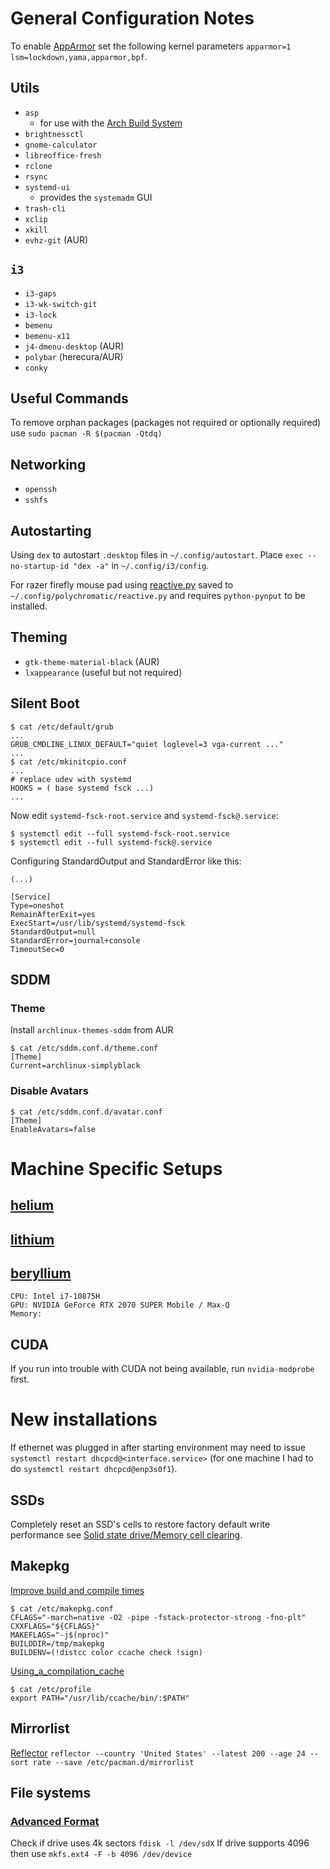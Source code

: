 # General Configuration Notes

To enable [AppArmor](https://wiki.archlinux.org/index.php/AppArmor) set the following kernel parameters `apparmor=1 lsm=lockdown,yama,apparmor,bpf`.

## Utils
* `asp`
    * for use with the [Arch Build System](https://wiki.archlinux.org/index.php/Arch_Build_System)
* `brightnessctl`
* `gnome-calculator`
* `libreoffice-fresh`
* `rclone`
* `rsync`
* `systemd-ui`
    * provides the `systemadm` GUI
* `trash-cli`
* `xclip`
* `xkill`
* `evhz-git` (AUR)

## `i3`
  * `i3-gaps`
  * `i3-wk-switch-git`
  * `i3-lock`
  * `bemenu`
  * `bemenu-x11`
  * `j4-dmenu-desktop` (AUR)
* `polybar` (herecura/AUR)
* `conky`

## Useful Commands
To remove orphan packages (packages not required or optionally required) use `sudo pacman -R $(pacman -Qtdq)`

## Networking
* `openssh`
* `sshfs`

## Autostarting
Using `dex` to autostart `.desktop` files in `~/.config/autostart`.
Place `exec --no-startup-id "dex -a"` in `~/.config/i3/config`.

For razer firefly mouse pad using [reactive.py](https://gist.github.com/lezed1/aa4918d6b5e6bd638e7c325c0ed44e7a#file-reactive-py) saved to `~/.config/polychromatic/reactive.py` and requires `python-pynput` to be installed.

## Theming
* `gtk-theme-material-black` (AUR)
* `lxappearance` (useful but not required)

## Silent Boot

    $ cat /etc/default/grub
    ...
    GRUB_CMDLINE_LINUX_DEFAULT="quiet loglevel=3 vga-current ..."
    ...
    $ cat /etc/mkinitcpio.conf
    ...
    # replace udev with systemd
    HOOKS = ( base systemd fsck ...)
    ...

Now edit `systemd-fsck-root.service` and `systemd-fsck@.service`:

    $ systemctl edit --full systemd-fsck-root.service
    $ systemctl edit --full systemd-fsck@.service

Configuring StandardOutput and StandardError like this:
    
    (...)
    
    [Service]
    Type=oneshot
    RemainAfterExit=yes
    ExecStart=/usr/lib/systemd/systemd-fsck
    StandardOutput=null
    StandardError=journal+console
    TimeoutSec=0

## SDDM
### Theme
Install `archlinux-themes-sddm` from AUR

    $ cat /etc/sddm.conf.d/theme.conf
    [Theme]
    Current=archlinux-simplyblack

### Disable Avatars

    $ cat /etc/sddm.conf.d/avatar.conf
    [Theme]
    EnableAvatars=false

# Machine Specific Setups
## [helium](.config/README/helium.md)
## [lithium](.config/README/lithium.md)
## [beryllium](.config/README/beryllium.md)
    CPU: Intel i7-10875H
    GPU: NVIDIA GeForce RTX 2070 SUPER Mobile / Max-Q
    Memory: 

## CUDA
If you run into trouble with CUDA not being available, run `nvidia-modprobe` first.

# New installations
If ethernet was plugged in after starting environment may need to issue `systemctl restart dhcpcd@<interface.service>` (for one machine I had to do `systemctl restart dhcpcd@enp3s0f1`).

## SSDs
Completely reset an SSD's cells to restore factory default write performance see [Solid state drive/Memory cell clearing](https://wiki.archlinux.org/index.php/Solid_state_drive/Memory_cell_clearing).

## Makepkg
[Improve build and compile times](https://wiki.archlinux.org/index.php/Makepkg#Improving_compile_times)

    $ cat /etc/makepkg.conf
    CFLAGS="-march=native -O2 -pipe -fstack-protector-strong -fno-plt"
    CXXFLAGS="${CFLAGS}"
    MAKEFLAGS="-j$(nproc)"
    BUILDDIR=/tmp/makepkg
    BUILDENV=(!distcc color ccache check !sign)

[Using_a_compilation_cache](https://wiki.archlinux.org/index.php/Makepkg#Using_a_compilation_cache)

    $ cat /etc/profile
    export PATH="/usr/lib/ccache/bin/:$PATH"

## Mirrorlist
[Reflector](https://wiki.archlinux.org/index.php/Reflector)
`reflector --country 'United States' --latest 200 --age 24 --sort rate --save /etc/pacman.d/mirrorlist`

## File systems
### [Advanced Format](https://wiki.archlinux.org/index.php/Advanced_Format)
Check if drive uses 4k sectors `fdisk -l /dev/sdX`
If drive supports 4096 then use `mkfs.ext4 -F -b 4096 /dev/device`
